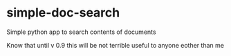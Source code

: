 # simple-doc-search
Simple python app to search contents of documents 

Know that until v 0.9 this will be not terrible useful to anyone eother than me

